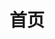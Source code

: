 ---
home: true
layout: BlogHome
icon: home
title: 首页
tagline: 唯有热爱能抵漫长岁月
heroFullScreen: true
bgImage: /assets/images/bg.jpg
# footer: 
---